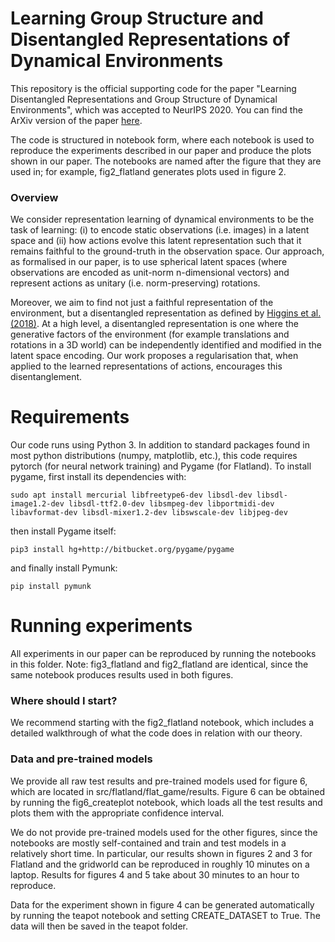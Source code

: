 # Learning Group Structure and Disentangled Representations of Dynamical Environments

This repository is the official supporting code for the paper "Learning Disentangled Representations and Group Structure of Dynamical Environments", which was accepted to NeurIPS 2020. You can find the ArXiv version of the paper <a href="https://arxiv.org/abs/2002.06991">here</a>.

The code is structured in notebook form, where each notebook is used to reproduce the experiments described in our paper and produce the plots shown in our paper. The notebooks are named after the figure that they are used in; for example, fig2_flatland generates plots used in figure 2. 

### Overview 

We consider representation learning of dynamical environments to be the task of learning: (i) to encode static observations (i.e. images) in a latent space and (ii) how actions evolve this latent representation such that it remains faithful to the ground-truth in the observation space. Our approach, as formalised in our paper, is to use spherical latent spaces (where observations are encoded as unit-norm n-dimensional vectors) and represent actions as unitary (i.e. norm-preserving) rotations.

Moreover, we aim to find not just a faithful representation of the environment, but a disentangled representation as defined by <a href="https://arxiv.org/abs/1812.02230">Higgins et al. (2018)</a>. At a high level, a disentangled representation is one where the generative factors of the environment (for example translations and rotations in a 3D world) can be independently identified and modified in the latent space encoding. Our work proposes a regularisation that, when applied to the learned representations of actions, encourages this disentanglement.

# Requirements

Our code runs using Python 3. In addition to standard packages found in most python distributions (numpy, matplotlib, etc.), this code requires pytorch (for neural network training) and Pygame (for Flatland). To install pygame, first install its dependencies with:

`sudo apt install mercurial libfreetype6-dev libsdl-dev libsdl-image1.2-dev libsdl-ttf2.0-dev libsmpeg-dev libportmidi-dev libavformat-dev libsdl-mixer1.2-dev libswscale-dev libjpeg-dev`

then install Pygame itself:

`pip3 install hg+http://bitbucket.org/pygame/pygame`

and finally install Pymunk:

`pip install pymunk`

# Running experiments

All experiments in our paper can be reproduced by running the notebooks in this folder. Note: fig3_flatland and fig2_flatland are identical, since the same notebook produces results used in both figures.

### Where should I start?

We recommend starting with the fig2_flatland notebook, which includes a detailed walkthrough of what the code does in relation with our theory.

### Data and pre-trained models

We provide all raw test results and pre-trained models used for figure 6, which are located in src/flatland/flat_game/results. Figure 6 can be obtained by running the fig6_createplot notebook, which loads all the test results and plots them with the appropriate confidence interval.

We do not provide pre-trained models used for the other figures, since the notebooks are mostly self-contained and train and test models in a relatively short time. In particular, our results shown in figures 2 and 3 for Flatland and the gridworld can be reproduced in roughly 10 minutes on a laptop. Results for figures 4 and 5 take about 30 minutes to an hour to reproduce.

Data for the experiment shown in figure 4 can be generated automatically by running the teapot notebook and setting CREATE_DATASET to True. The data will then be saved in the teapot folder.
